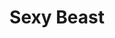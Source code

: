 ---
title: "Sexy Beast"

year: 2000

director: "Jonathan Glazer"

summary: "Being a british gangster is about blowing safes, not planning planning planning on eveything"

comment: "The title is perhaps oddly chosen, but the dialog is on point. Actually Ben Kingsley is also very much on point, which is a nice surprise"

image: "https://media.giphy.com/media/3oEjHJ01mnwGfQLgT6/giphy.gif"

imdb: "https://www.imdb.com/title/tt0203119/"

quotes:
  - "No, your'e going to have to turn this opportunity yes!"
---